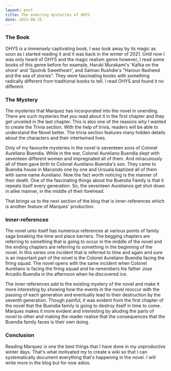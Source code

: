 ```yaml
---
layout: post
title: The enduring mysteries of OHYS
date: 2023-08-25
---
```

### The Book
OHYS is a immensely captivating book, I was took away by its magic as soon as I started reading it and it was back in the winter of 2021. Until now I was only heard of OHYS and the magic realism genre however, I read some books of this genre before for example, Haruki Murakami's 'Kafka on the shore' and 'Sputnik Sweetheart', and Salman Rushdie's "Haroun Rasheed and the sea of stories". They were fascinating books with something radically different from traditional books to tell. I read OHYS and found it no different.  

### The Mystery
The mysteries that Marquez has incorporated into the novel in unending. There are such mysteries that you read about it in the first chapter and they get unveiled in the last chapter. This is also one of the reasons why I wanted to create the Trivia section. With the help of trivia, readers will be able to understand the Novel better. The trivia section features many hidden details about the characters and their intertwined lives.  

Only of my favourite mysteries in the novel is seventeen sons of Colonel Aureliano Buendia. While in the war, Colonel Aureliano Buendia slept with seventeen different women and impregnated all of them. And miraculously all of them gave birth to Colonel Aureliano Buendia's son. They came to Buendia house in Macondo one by one and Ursuala baptized all of them with same name Aureliano. Now the fact worth noticing is the manner of their death. One of the fascinating things about the Buendia Family is that it repeats itself every generation. So, the seventeen Aurelianos get shot down in alike manner, in the middle of their forehead.  

That brings us to the next section of the blog that is inner-references which is another feature of Marques' production. 

### Inner-references
The novel unto itself has numerous references at various points of family saga breaking the time and place barriers. The begging chapters are referring to something that is going to occur in the middle of the novel and the ending chapters are referring to something in the beginning of the novel. In this series one incident that is referred to time and again and sure is an important part of the novel is the Colonel Aureliano Buendia facing the firing squad. The novel opens with the same incident when Colonel Aureliano is facing the firing squad and he remembers his father Jose Arcadio Buendia in the afternoon when he discovered ice.  

The inner references add to the existing mystery of the novel and make it more interesting by showing how the events in the novel reoccur with the passing of each generation and eventually lead to their destruction by the seventh generation. Though painful, it was evident from the first chapter of the novel that the Buendia family is going to destroy itself in time to come. Marques makes it more evident and interesting by alluding the parts of novel to other and making the reader realise that the consequences that the Buendia family faces is their own doing.  

### Conclusion
Reading Marquez is one the best things that I have done in my unproductive winter days. That's what motivated my to create a wiki so that I can systematically document everything that's happening in the novel. I will write more in the blog but for now adios.